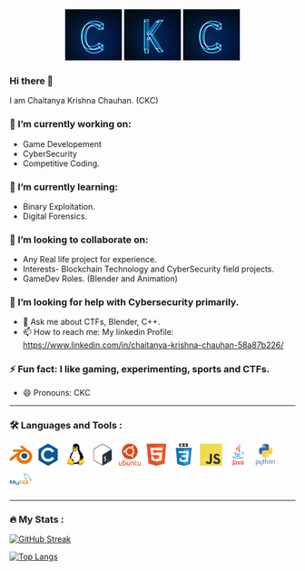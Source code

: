 <div id="header" align="center">
 <img src="https://github.com/ckc1404/Miscellanious/blob/main/CKC/C2.jpg" width="100" height="90"/>
 <img src="https://github.com/ckc1404/Miscellanious/blob/main/CKC/K2.jpg" width="100" height="90"/>
 <img src="https://github.com/ckc1404/Miscellanious/blob/main/CKC/C2.jpg" width="100" height="90"/>
</div>
  
  
  
  
### Hi there 👋  
I am Chaitanya Krishna Chauhan. (CKC)

### 🔭  I’m currently working on:
  - Game Developement
  -  CyberSecurity
  -   Competitive Coding.
### 🌱 I’m currently learning:
  - Binary Exploitation.
  - Digital Forensics.
### 👯 I’m looking to collaborate on:
- Any Real life project for experience. 
- Interests- Blockchain Technology and CyberSecurity field projects.
- GameDev Roles. (Blender and Animation)
### 🤔 I’m looking for help with Cybersecurity primarily.
- 💬 Ask me about CTFs, Blender, C++.
- 📫 How to reach me: My linkedin Profile: https://www.linkedin.com/in/chaitanya-krishna-chauhan-58a87b226/
### ⚡ Fun fact: I like gaming, experimenting, sports and CTFs.
- 😄 Pronouns: CKC


  
---

### :hammer_and_wrench: Languages and Tools :  

<div>
 <img src="https://github.com/devicons/devicon/blob/master/icons/blender/blender-original.svg" title="Blender" alt="Blender" width="40" height="40"/>&nbsp;
 <img src="https://github.com/devicons/devicon/blob/master/icons/c/c-plain.svg" title="C++" alt="C++" width="40" height="40"/>&nbsp;
  <img src="https://github.com/devicons/devicon/blob/master/icons/linux/linux-original.svg"  title="Linux" alt="Linux" width="40" height="40"/>&nbsp;
 <img src="https://github.com/devicons/devicon/blob/master/icons/bash/bash-original.svg" title="Bash" alt="Bash" width="40" height="40"/>&nbsp;
   <img src="https://github.com/devicons/devicon/blob/master/icons/ubuntu/ubuntu-plain-wordmark.svg" title="Ubuntu" alt="Ubuntu" width="40" height="40"/>&nbsp;
  <img src="https://github.com/devicons/devicon/blob/master/icons/html5/html5-original.svg" title="HTML" alt="HTML" width="40" height="40"/>&nbsp;
 <img src="https://github.com/devicons/devicon/blob/master/icons/css3/css3-original-wordmark.svg" title="CSS" alt="CSS" width="40" height="40"/>&nbsp;
 <img src="https://github.com/devicons/devicon/blob/master/icons/javascript/javascript-original.svg" title="JavaScript" alt="JavaScript" width="40" height="40"/>&nbsp;
 <img src="https://github.com/devicons/devicon/blob/master/icons/java/java-original-wordmark.svg" title="Java" alt="Java" width="40" height="40"/>&nbsp;
 <img src="https://github.com/devicons/devicon/blob/master/icons/python/python-original-wordmark.svg" title="Python"  alt="Python" width="40" height="40"/>&nbsp;
 <img src="https://github.com/devicons/devicon/blob/master/icons/mysql/mysql-original-wordmark.svg" title="MySQL"  alt="MySQL" width="40" height="40"/>&nbsp;
</div>  
    
---

### :fire: My Stats :  

[![GitHub Streak](http://github-readme-streak-stats.herokuapp.com?user=your-github-username&theme=dark&background=000000)](https://git.io/streak-stats)  
  
[![Top Langs](https://github-readme-stats.vercel.app/api/top-langs/?username=your-github-username&layout=compact&theme=vision-friendly-dark)](https://github.com/anuraghazra/github-readme-stats)


